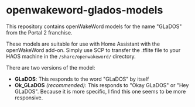 # openwakeword-glados-models
This repository contains openWakeWord models for the name "GLaDOS" from the Portal 2 franchise.

These models are suitable for use with Home Assistant with the openWakeWord add-on.  Simply use SCP to transfer the .tflite file to your HAOS machine in the `/share/openwakeword/` directory.

There are two versions of the model:

- **GLaDOS**: This responds to the word "GLaDOS" by itself
- **Ok_GLaDOS** _(recommended)_: This responds to "Okay GLaDOS" or "Hey GLaDOS".  Because it is more specific, I find this one seems to be more responsive.
